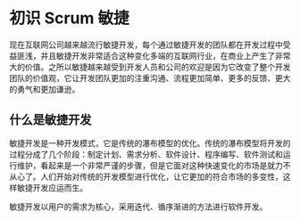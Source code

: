 # 初识 Scrum 敏捷
现在互联网公司越来越流行敏捷开发，每个通过敏捷开发的团队都在开发过程中受益匪浅，并且敏捷开发非常适合这种变化多端的互联网行业，在商业上产生了非常大的价值。之所以敏捷越来越受到开发人员和公司的欢迎是因为它改变了整个开发团队的价值观，它让开发团队更加的注重沟通、流程更加简单、更多的反馈、更大的勇气和更加谦逊。

## 什么是敏捷开发
敏捷开发是一种开发模式，它是传统的瀑布模型的优化。传统的瀑布模型将开发的过程分成了几个阶段：制定计划、需求分析、软件设计、程序编写、软件测试和运行维护，看起来是一个非常严谨的步骤，但是它面对这种快速变化的市场是就力不从心了。人们开始对传统的开发模型进行优化，让它更加的符合市场的多变性，这样敏捷开发应运而生。

敏捷开发以用户的需求为核心，采用迭代、循序渐进的方法进行软件开发。


